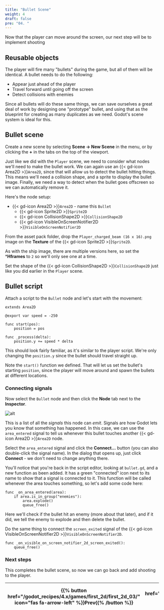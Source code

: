 ```yaml
---
title: "Bullet Scene"
weight: 4
draft: false
pre: "04. "
---
```


Now that the player can move around the screen, our next step will be to implement shooting

## Reusable objects

The player will fire many "bullets" during the game, but all of them will be identical. A bullet needs to do the following:

* Appear just ahead of the player
* Travel forward until going off the screen
* Detect collisions with enemies

Since all bullets will do these same things, we can save ourselves a great deal of work by designing one "prototype" bullet, and using that as the blueprint for creating as many duplicates as we need. Godot's scene system is ideal for this.

## Bullet scene

Create a new scene by selecting **Scene -> New Scene** in the menu, or by clicking the **+** in the tabs on the top of the viewport.

Just like we did with the `Player` scene, we need to consider what nodes we'll need to make the bullet work. We can again use an {{< gd-icon Area2D >}}`Area2D`, since that will allow us to detect the bullet hitting things. This means we'll need a collision shape, and a sprite to display the bullet image. Finally, we need a way to detect when the bullet goes offscreen so we can automatically remove it.

Here's the node setup:

* {{< gd-icon Area2D >}}`Area2D` - name this `Bullet`
    * {{< gd-icon Sprite2D >}}`Sprite2D`
    * {{< gd-icon CollisionShape2D >}}`CollisionShape2D`
    * {{< gd-icon VisibleOnScreenNotifier2D >}}`VisibleOnScreenNotifier2D`

From the asset pack folder, drop the `Player_charged_beam (16 x 16).png` image on the **Texture** of the {{< gd-icon Sprite2D >}}`Sprite2D`.

As with the ship image, there are multiple versions here, so set the ***Hframes** to `2` so we'll only see one at a time.

Set the shape of the {{< gd-icon CollisionShape2D >}}`CollisionShape2D` just like you did earlier in the `Player` scene.

## Bullet script

Attach a script to the `Bullet` node and let's start with the movement:

```gdscript
extends Area2D

@export var speed = -250

func start(pos):
    position = pos

func _process(delta):
    position.y += speed * delta
```

This should look fairly familiar, as it's similar to the player script. We're only changing the `position.y` since the bullet should travel straight up.

Note the `start()` function we defined. That will let us set the bullet's starting `position`, since the player will move around and spawn the bullets at different locations.

### Connecting signals

Now select the `Bullet` node and then click the **Node** tab next to the **Inspector**.

![alt](/godot_recipes/4.x/img/2d_101_16.png?width=350)

This is a list of all the *signals* this node can *emit*. Signals are how Godot lets you know that something has happened. In this case, we can use the `area_entered` signal to tell us whenever this bullet touches another {{< gd-icon Area2D >}}`Area2D` node.

Select the `area_entered` signal and click the **Connect...** button (you can also double-click the signal name). In the dialog that opens up, just click **Connect** - we don't need to change anything there.

You'll notice that you're back in the script editor, looking at `bullet.gd`, and a new function as been added. It has a green "connected" icon next to its name to show that a signal is connected to it. This function will be called whenever the area touches something, so let's add some code here:

```gdscript
func _on_area_entered(area):
    if area.is_in_group("enemies"):
        area.explode()
        queue_free()
```

Here we'll check if the bullet hit an enemy (more about that later), and if it did, we tell the enemy to explode and then delete the bullet.

Do the same thing to connect the `screen_exited` signal of the {{< gd-icon VisibleOnScreenNotifier2D >}}`VisibleOnScreenNotifier2D`.

```gdscript
func _on_visible_on_screen_notifier_2d_screen_exited():
    queue_free()
```

### Next steps

This completes the bullet scene, so now we can go back and add shooting to the player.

| {{% button href="/godot_recipes/4.x/games/first_2d/first_2d_03/" icon="fas fa-arrow-left" %}}Prev{{% /button %}} | {{% button href="/godot_recipes/4.x/games/first_2d/first_2d_05/" icon="fas fa-arrow-right" icon-position="right" %}}Next{{% /button %}} |
|------|------:|
